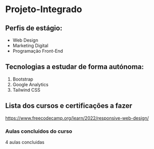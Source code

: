 # Projeto-Integrado

## Perfis de estágio:
- Web Design
- Marketing Digital
- Programação Front-End

## Tecnologias a estudar de forma autónoma:
1. Bootstrap
2. Google Analytics
3. Tailwind CSS

## Lista dos cursos e certificações a fazer
https://www.freecodecamp.org/learn/2022/responsive-web-design/

### Aulas concluidos do curso
4 aulas concluidas
